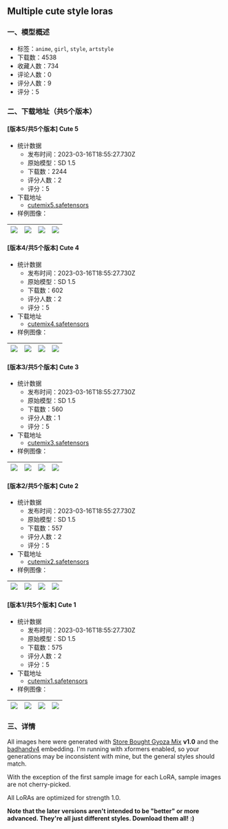 ## Multiple cute style loras
### 一、模型概述

- 标签：`anime`, `girl`, `style`, `artstyle`
- 下载数：4538
- 收藏人数：734
- 评论人数：0
- 评分人数：9
- 评分：5

### 二、下载地址（共5个版本）

#### [版本5/共5个版本] Cute 5

- 统计数据
  - 发布时间：2023-03-16T18:55:27.730Z
  - 原始模型：SD 1.5
  - 下载数：2244
  - 评分人数：2
  - 评分：5
- 下载地址
  - [cutemix5.safetensors](https://civitai.com/api/download/models/24266)
- 样例图像：

| <img src="https://image.civitai.com/xG1nkqKTMzGDvpLrqFT7WA/d9d8798d-9ae7-4aba-225b-ab6e32de6c00/width=450/263906.jpeg" /> | <img src="https://image.civitai.com/xG1nkqKTMzGDvpLrqFT7WA/d202e885-1691-456f-f2e8-b62cc44db400/width=450/263905.jpeg" /> | <img src="https://image.civitai.com/xG1nkqKTMzGDvpLrqFT7WA/33a3ac87-99f0-428d-7fbf-a8957343f000/width=450/263904.jpeg" /> | <img src="https://image.civitai.com/xG1nkqKTMzGDvpLrqFT7WA/86d3c43d-baab-4f27-b621-4e581a1c2100/width=450/263903.jpeg" /> |
| ---- | ---- | ---- | ---- |

#### [版本4/共5个版本] Cute 4

- 统计数据
  - 发布时间：2023-03-16T18:55:27.730Z
  - 原始模型：SD 1.5
  - 下载数：602
  - 评分人数：2
  - 评分：5
- 下载地址
  - [cutemix4.safetensors](https://civitai.com/api/download/models/24247)
- 样例图像：

| <img src="https://image.civitai.com/xG1nkqKTMzGDvpLrqFT7WA/216ce6a1-53fe-4c9a-5327-21b616fd6e00/width=450/263720.jpeg" /> | <img src="https://image.civitai.com/xG1nkqKTMzGDvpLrqFT7WA/b6e4b146-020a-458a-e226-fb6278a36a00/width=450/263913.jpeg" /> | <img src="https://image.civitai.com/xG1nkqKTMzGDvpLrqFT7WA/032777da-ee2d-47ec-bb30-2816ae64db00/width=450/263912.jpeg" /> | <img src="https://image.civitai.com/xG1nkqKTMzGDvpLrqFT7WA/94895de3-5799-4ea8-af26-cb6b9be10d00/width=450/263911.jpeg" /> |
| ---- | ---- | ---- | ---- |

#### [版本3/共5个版本] Cute 3

- 统计数据
  - 发布时间：2023-03-16T18:55:27.730Z
  - 原始模型：SD 1.5
  - 下载数：560
  - 评分人数：1
  - 评分：5
- 下载地址
  - [cutemix3.safetensors](https://civitai.com/api/download/models/24248)
- 样例图像：

| <img src="https://image.civitai.com/xG1nkqKTMzGDvpLrqFT7WA/5ed6fe62-90fd-4fdb-63a2-4326a7b40800/width=450/263721.jpeg" /> | <img src="https://image.civitai.com/xG1nkqKTMzGDvpLrqFT7WA/a5fb666f-ecd0-4a69-dcf2-3a1644df8a00/width=450/263825.jpeg" /> | <img src="https://image.civitai.com/xG1nkqKTMzGDvpLrqFT7WA/9c3fabfb-d83b-47aa-f057-1e76db3c3400/width=450/263824.jpeg" /> | <img src="https://image.civitai.com/xG1nkqKTMzGDvpLrqFT7WA/e34f4a32-260b-4196-bb71-854c79327b00/width=450/263823.jpeg" /> |
| ---- | ---- | ---- | ---- |

#### [版本2/共5个版本] Cute 2

- 统计数据
  - 发布时间：2023-03-16T18:55:27.730Z
  - 原始模型：SD 1.5
  - 下载数：557
  - 评分人数：2
  - 评分：5
- 下载地址
  - [cutemix2.safetensors](https://civitai.com/api/download/models/24249)
- 样例图像：

| <img src="https://image.civitai.com/xG1nkqKTMzGDvpLrqFT7WA/dc7e34f5-1513-4a25-ec24-817292541b00/width=450/263729.jpeg" /> | <img src="https://image.civitai.com/xG1nkqKTMzGDvpLrqFT7WA/72914980-c3f8-472d-d2a4-bacacadae800/width=450/263726.jpeg" /> | <img src="https://image.civitai.com/xG1nkqKTMzGDvpLrqFT7WA/4863d770-f0e1-4fb2-d51f-c0d66d856e00/width=450/263727.jpeg" /> | <img src="https://image.civitai.com/xG1nkqKTMzGDvpLrqFT7WA/4ef975c2-9585-4b9f-3497-ee4d3bf8cf00/width=450/263728.jpeg" /> |
| ---- | ---- | ---- | ---- |

#### [版本1/共5个版本] Cute 1

- 统计数据
  - 发布时间：2023-03-16T18:55:27.730Z
  - 原始模型：SD 1.5
  - 下载数：575
  - 评分人数：2
  - 评分：5
- 下载地址
  - [cutemix1.safetensors](https://civitai.com/api/download/models/24239)
- 样例图像：

| <img src="https://image.civitai.com/xG1nkqKTMzGDvpLrqFT7WA/5cdfdd36-d690-4b3a-8ee7-d48f6aeccb00/width=450/263614.jpeg" /> | <img src="https://image.civitai.com/xG1nkqKTMzGDvpLrqFT7WA/5a12b772-522b-4eae-9784-c239bc13fd00/width=450/263616.jpeg" /> | <img src="https://image.civitai.com/xG1nkqKTMzGDvpLrqFT7WA/1ec5923a-7e9b-4904-e1c6-d18543f19600/width=450/263615.jpeg" /> | <img src="https://image.civitai.com/xG1nkqKTMzGDvpLrqFT7WA/2e0bb075-04ea-4794-9fa1-57df916a2600/width=450/263621.jpeg" /> |
| ---- | ---- | ---- | ---- |


### 三、详情
<p>All images here were generated with <a target="_blank" rel="ugc" href="https://civitai.com/models/14734/store-bought-gyoza-mix">Store Bought Gyoza Mix</a> <strong>v1.0</strong> and the <a target="_blank" rel="ugc" href="https://civitai.com/models/16993/badhandv4-animeillustdiffusion">badhandv4</a> embedding. I'm running with xformers enabled, so your generations may be inconsistent with mine, but the general styles should match.</p><p></p><p>With the exception of the first sample image for each LoRA, sample images are not cherry-picked.</p><p></p><p>All LoRAs are optimized for strength 1.0.</p><p></p><p><strong>Note that the later versions aren't intended to be "better" or more advanced. They're all just different styles. Download them all! :)</strong></p>
